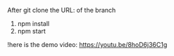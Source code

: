 After git clone the URL: of the branch 
1. npm install
2. npm start

!here is the demo video: https://youtu.be/8hoD6j36C1g 
